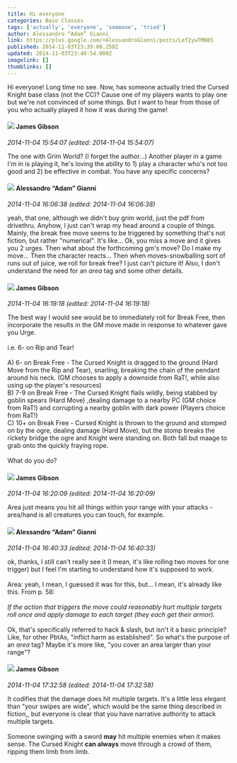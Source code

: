 ```yaml
---
title: Hi everyone
categories: Base Classes
tags: ['actually', 'everyone', 'someone', 'tried']
author: Alessandro “Adam” Gianni
link: https://plus.google.com/+AlessandroGianni/posts/Lef2ywTMN85
published: 2014-11-03T23:39:00.258Z
updated: 2014-11-03T23:40:54.000Z
imagelink: []
thumblinks: []
---
```


Hi everyone! Long time no see. Now, has someone actually tried the Cursed Knight base class (not the CC)? Cause one of my players wants to play one but we&#39;re not convinced of some things. But I want to hear from those of you who actually played it how it was during the game!
<div id='comment z12bc3fh3pulilj3p23fsfuqtz3agdrdk'>
  <h4><img src='{{site.baseurl}}//images/avatars/114724088999683014890_photo.jpg'> James Gibson</h4>
      <p><cite>2014-11-04 15:54:07 (edited: 2014-11-04 15:54:07)</cite></p>
        <p>The one with Grim World? (I forget the author...) Another player in a game I&#39;m in is playing it, he&#39;s loving the ability to 1) play a character who&#39;s not too good and 2) be effective in combat. You have any specific concerns?</p>
</div>
        

<div id='comment z12bc3fh3pulilj3p23fsfuqtz3agdrdk'>
  <h4><img src='{{site.baseurl}}//images/avatars/106679386179477817028_photo.jpg'> Alessandro “Adam” Gianni</h4>
      <p><cite>2014-11-04 16:06:38 (edited: 2014-11-04 16:06:38)</cite></p>
        <p>yeah, that one, although we didn&#39;t buy grim world, just the pdf from drivethru. Anyhow, I just can&#39;t wrap my head around a couple of things. Mainly, the break free move seems to be triggered by something that&#39;s not fiction, but rather &quot;numerical&quot;. It&#39;s like... Ok, you miss a move and it gives you 2 urges. Then what about the forthcoming gm&#39;s move? Do I make my move... Then the character reacts... Then when moves-snowballing sort of runs out of juice, we roll for break free? I just can&#39;t picture it! Also, I don&#39;t understand the need for an <i>area</i> tag and some other details.</p>
</div>
        

<div id='comment z12bc3fh3pulilj3p23fsfuqtz3agdrdk'>
  <h4><img src='{{site.baseurl}}//images/avatars/114724088999683014890_photo.jpg'> James Gibson</h4>
      <p><cite>2014-11-04 16:19:18 (edited: 2014-11-04 16:19:18)</cite></p>
        <p>The best way I would see would be to immediately roll for Break Free, then incorporate the results in the GM move made in response to whatever gave you Urge.<br /><br />i.e. 6- on Rip and Tear!<br /><br />A) 6- on Break Free - The Cursed Knight is dragged to the ground (Hard Move from the Rip and Tear), snarling, breaking the chain of the pendant around his neck. (GM chooses to apply a downside from RaT!, while also using up the player&#39;s resources)<br />B) 7-9 on Break Free - The Cursed Knight flails wildly, being stabbed by goblin spears (Hard Move) ,dealing damage to a nearby PC (GM choice from RaT!) and corrupting a nearby goblin with dark power (Players choice from RaT!)<br />C) 10+ on Break Free - Cursed Knight is thrown to the ground and stomped on by the ogre, dealing damage (Hard Move), but the stomp breaks the rickety bridge the ogre and Knight were standing on. Both fall but maage to grab onto the quickly fraying rope.<br /><br />What do you do?</p>
</div>
        

<div id='comment z12bc3fh3pulilj3p23fsfuqtz3agdrdk'>
  <h4><img src='{{site.baseurl}}//images/avatars/114724088999683014890_photo.jpg'> James Gibson</h4>
      <p><cite>2014-11-04 16:20:09 (edited: 2014-11-04 16:20:09)</cite></p>
        <p>Area just means you hit all things within your range with your attacks - area/hand is all creatures you can touch, for example.</p>
</div>
        

<div id='comment z12bc3fh3pulilj3p23fsfuqtz3agdrdk'>
  <h4><img src='{{site.baseurl}}//images/avatars/106679386179477817028_photo.jpg'> Alessandro “Adam” Gianni</h4>
      <p><cite>2014-11-04 16:40:33 (edited: 2014-11-04 16:40:33)</cite></p>
        <p>ok, thanks, I still can&#39;t really see it (I mean, it&#39;s like rolling two moves for one trigger) but I feel I&#39;m starting to understand how it&#39;s supposed to work.<br /><br />Area: yeah, I mean, I guessed it was for this, but... I mean, it&#39;s already like this. From p. 58:<br /><br /><i>If the action that triggers the move could reasonably hurt multiple targets roll once and apply damage to each target (they each get their armor).</i><br /><br />Ok, that&#39;s specifically referred to hack &amp; slash, but isn&#39;t it a basic principle? Like, for other PbtAs, &quot;inflict harm as established&quot;. So what&#39;s the purpose of an <i>area</i> tag? Maybe it&#39;s more like, &quot;you cover an area larger than your range&quot;?</p>
</div>
        

<div id='comment z12bc3fh3pulilj3p23fsfuqtz3agdrdk'>
  <h4><img src='{{site.baseurl}}//images/avatars/114724088999683014890_photo.jpg'> James Gibson</h4>
      <p><cite>2014-11-04 17:32:58 (edited: 2014-11-04 17:32:58)</cite></p>
        <p>It codifies that the damage does hit multiple targets. It&#39;s a little less elegant than &quot;your swipes are wide&quot;, which would be the same thing described in fiction,, but everyone is clear that you have narrative authority to attack multiple targets.<br /><br />Someone swinging with a sword <b>may</b> hit multiple enemies when it makes sense. The Cursed Knight <b>can always</b> move through a crowd of them, ripping them limb from limb.</p>
</div>
        